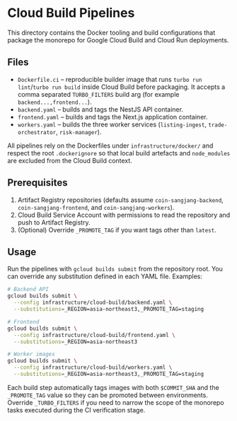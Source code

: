 # Cloud Build Pipelines

This directory contains the Docker tooling and build configurations that package the monorepo for Google Cloud Build and Cloud Run deployments.

## Files

- `Dockerfile.ci` – reproducible builder image that runs `turbo run lint`/`turbo run build` inside Cloud Build before packaging. It accepts a comma separated `TURBO_FILTERS` build arg (for example `backend...,frontend...`).
- `backend.yaml` – builds and tags the NestJS API container.
- `frontend.yaml` – builds and tags the Next.js application container.
- `workers.yaml` – builds the three worker services (`listing-ingest`, `trade-orchestrator`, `risk-manager`).

All pipelines rely on the Dockerfiles under `infrastructure/docker/` and respect the root `.dockerignore` so that local build artefacts and `node_modules` are excluded from the Cloud Build context.

## Prerequisites

1. Artifact Registry repositories (defaults assume `coin-sangjang-backend`, `coin-sangjang-frontend`, and `coin-sangjang-workers`).
2. Cloud Build Service Account with permissions to read the repository and push to Artifact Registry.
3. (Optional) Override `_PROMOTE_TAG` if you want tags other than `latest`.

## Usage

Run the pipelines with `gcloud builds submit` from the repository root. You can override any substitution defined in each YAML file. Examples:

```bash
# Backend API
gcloud builds submit \
  --config infrastructure/cloud-build/backend.yaml \
  --substitutions=_REGION=asia-northeast3,_PROMOTE_TAG=staging

# Frontend
gcloud builds submit \
  --config infrastructure/cloud-build/frontend.yaml \
  --substitutions=_REGION=asia-northeast3

# Worker images
gcloud builds submit \
  --config infrastructure/cloud-build/workers.yaml \
  --substitutions=_REGION=asia-northeast3,_PROMOTE_TAG=staging
```

Each build step automatically tags images with both `$COMMIT_SHA` and the `_PROMOTE_TAG` value so they can be promoted between environments. Override `_TURBO_FILTERS` if you need to narrow the scope of the monorepo tasks executed during the CI verification stage.
